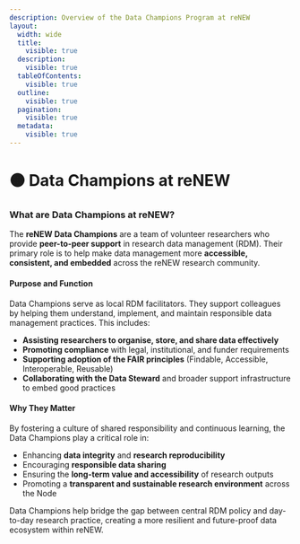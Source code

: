 ```yaml
---
description: Overview of the Data Champions Program at reNEW
layout:
  width: wide
  title:
    visible: true
  description:
    visible: true
  tableOfContents:
    visible: true
  outline:
    visible: true
  pagination:
    visible: true
  metadata:
    visible: true
---
```


# 🟠 Data Champions at reNEW

### **What are Data Champions at reNEW?**

The **reNEW Data Champions** are a team of volunteer researchers who provide **peer-to-peer support** in research data management (RDM). Their primary role is to help make data management more **accessible, consistent, and embedded** across the reNEW research community.

#### **Purpose and Function**

Data Champions serve as local RDM facilitators. They support colleagues by helping them understand, implement, and maintain responsible data management practices. This includes:

* **Assisting researchers to organise, store, and share data effectively**
* **Promoting compliance** with legal, institutional, and funder requirements
* **Supporting adoption of the FAIR principles** (Findable, Accessible, Interoperable, Reusable)
* **Collaborating with the Data Steward** and broader support infrastructure to embed good practices

#### **Why They Matter**

By fostering a culture of shared responsibility and continuous learning, the Data Champions play a critical role in:

* Enhancing **data integrity** and **research reproducibility**
* Encouraging **responsible data sharing**
* Ensuring the **long-term value and accessibility** of research outputs
* Promoting a **transparent and sustainable research environment** across the Node

Data Champions help bridge the gap between central RDM policy and day-to-day research practice, creating a more resilient and future-proof data ecosystem within reNEW.


